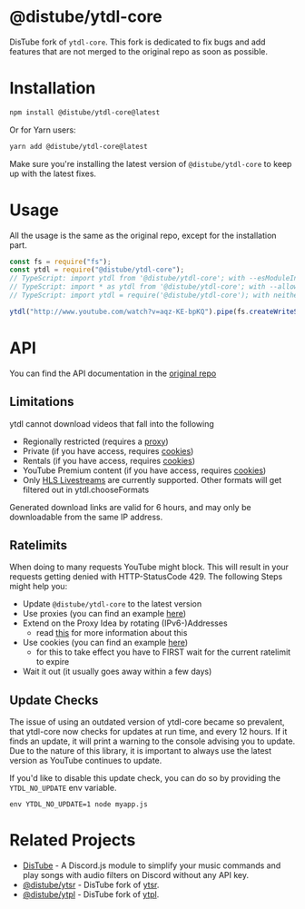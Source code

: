 # @distube/ytdl-core

DisTube fork of `ytdl-core`. This fork is dedicated to fix bugs and add features that are not merged to the original repo as soon as possible.

# Installation

```bash
npm install @distube/ytdl-core@latest
```

Or for Yarn users:

```bash
yarn add @distube/ytdl-core@latest
```

Make sure you're installing the latest version of `@distube/ytdl-core` to keep up with the latest fixes.

# Usage

All the usage is the same as the original repo, except for the installation part.

```js
const fs = require("fs");
const ytdl = require("@distube/ytdl-core");
// TypeScript: import ytdl from '@distube/ytdl-core'; with --esModuleInterop
// TypeScript: import * as ytdl from '@distube/ytdl-core'; with --allowSyntheticDefaultImports
// TypeScript: import ytdl = require('@distube/ytdl-core'); with neither of the above

ytdl("http://www.youtube.com/watch?v=aqz-KE-bpKQ").pipe(fs.createWriteStream("video.mp4"));
```

# API

You can find the API documentation in the [original repo](https://github.com/fent/node-ytdl-core#api)

## Limitations

ytdl cannot download videos that fall into the following

- Regionally restricted (requires a [proxy](example/proxy.js))
- Private (if you have access, requires [cookies](example/cookies.js))
- Rentals (if you have access, requires [cookies](example/cookies.js))
- YouTube Premium content (if you have access, requires [cookies](example/cookies.js))
- Only [HLS Livestreams](https://en.wikipedia.org/wiki/HTTP_Live_Streaming) are currently supported. Other formats will get filtered out in ytdl.chooseFormats

Generated download links are valid for 6 hours, and may only be downloadable from the same IP address.

## Ratelimits

When doing to many requests YouTube might block. This will result in your requests getting denied with HTTP-StatusCode 429. The following Steps might help you:

- Update `@distube/ytdl-core` to the latest version
- Use proxies (you can find an example [here](https://github.com/fent/node-ytdl-core/blob/master/example/proxy.js))
- Extend on the Proxy Idea by rotating (IPv6-)Addresses
  - read [this](#How-does-using-an-IPv6-block-help?) for more information about this
- Use cookies (you can find an example [here](https://github.com/fent/node-ytdl-core/blob/master/example/cookies.js))
  - for this to take effect you have to FIRST wait for the current ratelimit to expire
- Wait it out (it usually goes away within a few days)

## Update Checks

The issue of using an outdated version of ytdl-core became so prevalent, that ytdl-core now checks for updates at run time, and every 12 hours. If it finds an update, it will print a warning to the console advising you to update. Due to the nature of this library, it is important to always use the latest version as YouTube continues to update.

If you'd like to disable this update check, you can do so by providing the `YTDL_NO_UPDATE` env variable.

```
env YTDL_NO_UPDATE=1 node myapp.js
```

# Related Projects

- [DisTube](https://github.com/skick1234/DisTube) - A Discord.js module to simplify your music commands and play songs with audio filters on Discord without any API key.
- [@distube/ytsr](https://github.com/distubejs/ytsr) - DisTube fork of [ytsr](https://github.com/TimeForANinja/node-ytsr).
- [@distube/ytpl](https://github.com/distubejs/ytpl) - DisTube fork of [ytpl](https://github.com/TimeForANinja/node-ytpl).

